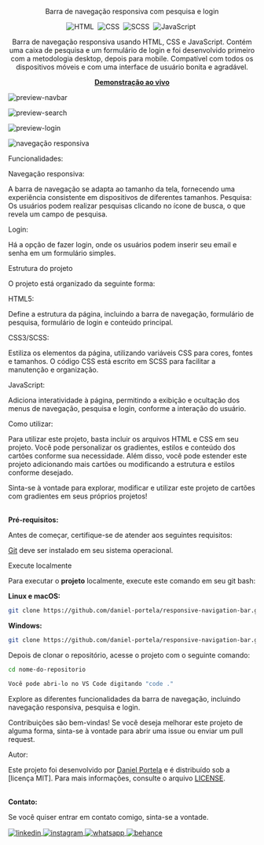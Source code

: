 <div align="center">

Barra de navegação responsiva com pesquisa e login

![HTML](https://img.shields.io/badge/-HTML-0D1117?style=for-the-badge&logo=html5&labelColor=0D1117)&nbsp;
![CSS](https://img.shields.io/badge/-CSS-0D1117?style=for-the-badge&logo=CSS3&logoColor=blue&labelColor=0D1117)&nbsp;
![SCSS](https://img.shields.io/badge/-SCSS-0D1117?style=for-the-badge&logo=sass&logoColor=purple&labelColor=0D1117)&nbsp;
![JavaScript](https://img.shields.io/badge/-javascript-0D1117?style=for-the-badge&logo=javascript&logoColor=yellow&labelColor=0D1117)&nbsp;

<p>Barra de navegação responsiva usando HTML, CSS e JavaScript.
Contém uma caixa de pesquisa e um formulário de login e foi 
desenvolvido primeiro com a metodologia desktop, depois para mobile.
Compatível com todos os dispositivos móveis e com uma interface de usuário bonita e agradável.</p>

<a href="https://barradenavegacaoq.netlify.app/"><strong>Demonstração ao vivo</strong></a>
</div>

![preview-navbar](https://github.com/daniel-portela/responsive-navigation-bar/assets/110783805/618d31ba-bbe0-4789-977c-2e94bbbb9fde)

![preview-search](https://github.com/daniel-portela/responsive-navigation-bar/assets/110783805/427e6cb1-c760-4118-bbe9-05eb0fd47a89)

![preview-login](https://github.com/daniel-portela/responsive-navigation-bar/assets/110783805/8cb6521e-93bf-41c6-bce2-04d2aa4011e1)

![navegação responsiva](https://github.com/daniel-portela/responsive-navigation-bar/assets/110783805/db185689-1c7b-48f2-b3ed-e717b85d0d45)

Funcionalidades:

Navegação responsiva: 

A barra de navegação se adapta ao tamanho da tela, fornecendo uma experiência consistente em dispositivos de diferentes tamanhos.
Pesquisa: Os usuários podem realizar pesquisas clicando no ícone de busca, o que revela um campo de pesquisa.

Login: 

Há a opção de fazer login, onde os usuários podem inserir seu email e senha em um formulário simples.

Estrutura do projeto

O projeto está organizado da seguinte forma:

HTML5: 

Define a estrutura da página, incluindo a barra de navegação, formulário de pesquisa, formulário de login e conteúdo principal.

CSS3/SCSS: 

Estiliza os elementos da página, utilizando variáveis CSS para cores, fontes e tamanhos. O código CSS está escrito em SCSS para facilitar a manutenção e organização.

JavaScript: 

Adiciona interatividade à página, permitindo a exibição e ocultação dos menus de navegação, pesquisa e login, conforme a interação do usuário.

Como utilizar:

Para utilizar este projeto, basta incluir os arquivos HTML e CSS em seu projeto. Você pode personalizar os gradientes, estilos e conteúdo dos cartões conforme sua necessidade. Além disso, você pode estender este projeto adicionando mais cartões ou modificando a estrutura e estilos conforme desejado.

Sinta-se à vontade para explorar, modificar e utilizar este projeto de cartões com gradientes em seus próprios projetos!

<br><b>Pré-requisitos:</b>

<p>Antes de começar, certifique-se de atender aos seguintes requisitos:</p>

[Git](https://git-scm.com/downloads "Download Git") deve ser instalado em seu sistema operacional.

Execute localmente

Para executar o <b>projeto</b> localmente, execute este comando em seu git bash:

<b>Linux e macOS:</b>

```bash
git clone https://github.com/daniel-portela/responsive-navigation-bar.git
```

<b>Windows:</b>

```bash
git clone https://github.com/daniel-portela/responsive-navigation-bar.git
```
Depois de clonar o repositório, acesse o projeto com o seguinte comando:

```bash
cd nome-do-repositorio
```

```bash
Você pode abri-lo no VS Code digitando "code ."
```

Explore as diferentes funcionalidades da barra de navegação, incluindo navegação responsiva, pesquisa e login.


Contribuições são bem-vindas! Se você deseja melhorar este projeto de alguma forma, sinta-se à vontade para abrir uma issue ou enviar um pull request.

Autor:

Este projeto foi desenvolvido por <a href="https://github.com/daniel-portela/">Daniel Portela</a> e é distribuído sob a [licença MIT]. Para mais informações, consulte o arquivo [LICENSE](LICENSE).

<br><b>Contato:</b>

<p>Se você quiser entrar em contato comigo, sinta-se a vontade.</p> 

<a href="https://linkedin.com/in/danielengineer" target="_blank">
  <img align="center" src="https://img.shields.io/badge/ - LinkedIn-05122A?style=flat&logo=linkedin" alt="linkedin"/>
</a>
 <a href="https://instagram.com/danielengineer_" target="_blank">
 <img align="center" src="https://img.shields.io/badge/ - Instagram-05122A?style=flat&logo=instagram" alt="instagram"/>
</a>
 <a href="https://wa.me/77999109489" target="_blank">
 <img align="center" src="https://img.shields.io/badge/-Whatsapp-05122A?style=flat&logo=whatsapp" alt="whatsapp"/>
</a>
<a href="https://www.behance.net/danielengineer_" target="_blank">
 <img align="center" src="https://img.shields.io/badge/-behance-05122A?style=flat&logo=behance" alt="behance"/>
</a>

